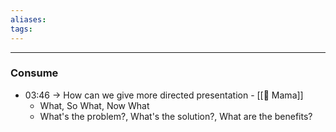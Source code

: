 ```yaml
---
aliases:
tags: 
---
```

---

### Consume
- 03:46 → How can we give more directed presentation - [[👤 Mama]]
	- What, So What, Now What
	- What's the problem?, What's the solution?, What are the benefits?
  
